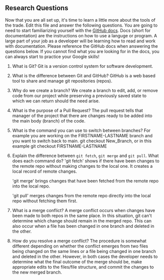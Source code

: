 ## Research Questions 

Now that you are all set up, it's time to learn a little more about the tools of the trade. Edit this file and answer the following questions. You are going to need to start familiarizing yourself with the [GitHub docs](https://docs.github.com/en). Docs (short for documentation) are the instructions on how to use a languge or program. A large part of your job as a developer will be learning how to read and work with documentation. Please reference the GitHub docs when answering the questions below. If you cannot find what you are looking for in the docs, you can always start to practice your Google skills!

1. What is Git?
    Git is a version control system for software development. 
2. What is the difference between Git and GitHub?
    GitHub is a web based tool to share and manage git repositories (repos).
3. Why do we create a branch?
    We create a branch to edit, add, or remove code from our project while preserving a previously saved state to which we can return should the need arise. 
4. What is the purpose of a Pull Request?
    The pull request tells that manager of the project that there are changes ready to be added into the main body (branch) of the code. 
5. What is the command you can use to switch between branches? For example you are working on the FIRSTNAME-LASTNAME branch and you want to switch back to main.
    git checkout New_Branch, or in this example
    git checkout FIRSTNAME-LASTNAME
6. Explain the difference between `git fetch`, `git merge` and `git pull`. What does each command do?
    'git fetch' shows if there have been changes to the remote repo without making changes to the local one. It creates a local record of remote changes.

    'git merge' brings changes that have been fetched from the remote repo into the local repo. 

    'git pull' merges changes from the remote repo directly into the local repo without fetching them first. 
7. What is a merge conflict?
    A merge conflict occurs when changes have been made to both repos in the same place. In this situation, git can't determine which change should remain in the merged repo. This can also occur when a file has been changed in one branch and deleted in the other.
8. How do you resolve a merge conflict?
    The procedure is somewhat different depending on whether the conflict emerges from two files being changed on the same lines or a file being changed in one branch and deleted in the other. However, in both cases the developer needs to determine what the final outcome of the merge should be, make appropriate edits to the files/file structure, and commit the changes to the new merged branch. 